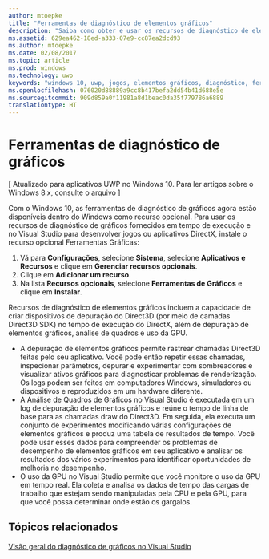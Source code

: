 ```yaml
---
author: mtoepke
title: "Ferramentas de diagnóstico de elementos gráficos"
description: "Saiba como obter e usar os recursos de diagnóstico de elementos gráficos, incluindo depuração de elementos gráficos, análise do quadro de elementos gráficos e uso da GPU no Visual Studio."
ms.assetid: 629ea462-18ed-a333-07e9-cc87ea2dcd93
ms.author: mtoepke
ms.date: 02/08/2017
ms.topic: article
ms.prod: windows
ms.technology: uwp
keywords: "windows 10, uwp, jogos, elementos gráficos, diagnóstico, ferramentas e directx"
ms.openlocfilehash: 076020d88889a9cc8b417befa2dd54b41d688e5e
ms.sourcegitcommit: 909d859a0f11981a8d1beac0da35f779786a6889
translationtype: HT
---
```

# <a name="graphics-diagnostics-tools"></a>Ferramentas de diagnóstico de gráficos


\[ Atualizado para aplicativos UWP no Windows 10. Para ler artigos sobre o Windows 8.x, consulte o [arquivo](http://go.microsoft.com/fwlink/p/?linkid=619132) \]

Com o Windows 10, as ferramentas de diagnóstico de gráficos agora estão disponíveis dentro do Windows como recurso opcional. Para usar os recursos de diagnóstico de gráficos fornecidos em tempo de execução e no Visual Studio para desenvolver jogos ou aplicativos DirectX, instale o recurso opcional Ferramentas Gráficas:

1.  Vá para **Configurações**, selecione **Sistema**, selecione **Aplicativos e Recursos** e clique em **Gerenciar recursos opcionais**.
2.  Clique em **Adicionar um recurso**.   
3.  Na lista **Recursos opcionais**, selecione **Ferramentas de Gráficos** e clique em **Instalar**.

Recursos de diagnóstico de elementos gráficos incluem a capacidade de criar dispositivos de depuração do Direct3D (por meio de camadas Direct3D SDK) no tempo de execução do DirectX, além de depuração de elementos gráficos, análise de quadros e uso da GPU.

-   A depuração de elementos gráficos permite rastrear chamadas Direct3D feitas pelo seu aplicativo. Você pode então repetir essas chamadas, inspecionar parâmetros, depurar e experimentar com sombreadores e visualizar ativos gráficos para diagnosticar problemas de renderização. Os logs podem ser feitos em computadores Windows, simuladores ou dispositivos e reproduzidos em um hardware diferente.
-   A Análise de Quadros de Gráficos no Visual Studio é executada em um log de depuração de elementos gráficos e reúne o tempo de linha de base para as chamadas draw do Direct3D. Em seguida, ela executa um conjunto de experimentos modificando várias configurações de elementos gráficos e produz uma tabela de resultados de tempo. Você pode usar esses dados para compreender os problemas de desempenho de elementos gráficos em seu aplicativo e analisar os resultados dos vários experimentos para identificar oportunidades de melhoria no desempenho.
-   O uso da GPU no Visual Studio permite que você monitore o uso da GPU em tempo real. Ela coleta e analisa os dados de tempo das cargas de trabalho que estejam sendo manipuladas pela CPU e pela GPU, para que você possa determinar onde estão os gargalos.

## <a name="related-topics"></a>Tópicos relacionados


[Visão geral do diagnóstico de gráficos no Visual Studio](http://go.microsoft.com/fwlink/p/?LinkID=526382)

 

 




